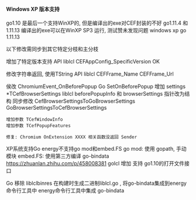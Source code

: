 #### Windows XP 版本支持


go1.10 是最后一个支持WinXP的, 但是编译出的exe对CEF封装的不好
go1.11.4 和1.11.13 编译出的exe可以在WinXP SP3 运行, 测试赞未发现问题
windows xp go 1.11.13 

以下修改需同步到其它特定分枝和主分枝

增加了特定版本支持 API
liblcl
    CEFAppConfig_SpecificVersion  OK

修改字符串返回, 使用TString API
liblcl
    CEFFrame_Name
    CEFFrame_Url

侯改 ChromiumEvent_OnBeforePopup
Go
    SetOnBeforePopup 增加 settings *TCefBrowserSettings
liblcl
    beforePopupInfo 和 browserSettings 指针改为结构
    同步修改
    CefBrowserSettingsToGoBrowserSettings
    GoBrowserSettingsToCefBrowserSettings

    增加参数 TCefWindowInfo 
    增加参数 TCefPopupFeatures
  
    修复: Chromium OnExtension XXXX 相关函数没返回 Sender



XP系统支持Go energy不支持go mod和embed.FS
go mod: 使用 gopath, 手动模块
embed.FS: 使用第三方编译 go-bindata https://zhuanlan.zhihu.com/p/458008381
golcl 增加 支持 go1.10的打开文件接口


Go
  移除 liblclbinres 在构建时生成二进制liblcl.go , 将go-bindata集成到energy命令行工具中
  energy命令行工具中集成 go-bindata